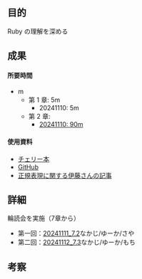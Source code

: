 


## 目的

<!-- 目的(〜を知りたい/〜を実装したい) -->

Ruby の理解を深める

## 成果

<!-- 成果(できたこと/できなかったこと) -->

#### 所要時間

- m
  - 第 1 章: 5m
    - 20241110: 5m
  - 第 2 章:
    - [20241110: 90m](https://github.com/yu-ka3028/TIL/blob/main/Other/202411101700_進数.md)

#### 使用資料

<!-- 使用資料(教材/書籍/ワークシート/Youtube) -->

- [チェリー本](https://www.amazon.co.jp/%E3%83%97%E3%83%AD%E3%82%92%E7%9B%AE%E6%8C%87%E3%81%99%E4%BA%BA%E3%81%AE%E3%81%9F%E3%82%81%E3%81%AERuby%E5%85%A5%E9%96%80-%E8%A8%80%E8%AA%9E%E4%BB%95%E6%A7%98%E3%81%8B%E3%82%89%E3%83%86%E3%82%B9%E3%83%88%E9%A7%86%E5%8B%95%E9%96%8B%E7%99%BA%E3%83%BB%E3%83%87%E3%83%90%E3%83%83%E3%82%B0%E6%8A%80%E6%B3%95%E3%81%BE%E3%81%A7-Software-Design-plus%E3%82%B7%E3%83%AA%E3%83%BC%E3%82%BA/dp/4774193976)
- [GitHub](https://github.com/JunichiIto/ruby-book-codes-v2)
- [正規表現に関する伊藤さんの記事]()
## 詳細
<!-- 詳細(キーワード/プロセス//具体例を挙げる/今回の課題解決を今後に繋げられる形で記録) -->
輪読会を実施（7章から）

- 第一回：[20241111_7.2](https://github.com/yu-ka3028/TIL/blob/main/Ruby/202411111320.md)なかじ/ゆーか/さや
- 第二回：[20241112_7.3](https://github.com/yu-ka3028/TIL/blob/main/Ruby/202411121340.md)なかじ/ゆーか/もち
## 考察

<!-- 考察(今後の展望/) -->
